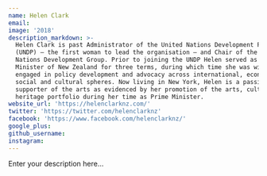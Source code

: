 ```yaml
---
name: Helen Clark
email:
image: '2018'
description_markdown: >-
  Helen Clark is past Administrator of the United Nations Development Programme
  (UNDP) – the first woman to lead the organisation – and Chair of the United
  Nations Development Group. Prior to joining the UNDP Helen served as Prime
  Minister of New Zealand for three terms, during which time she was widely
  engaged in policy development and advocacy across international, economic,
  social and cultural spheres. Now living in New York, Helen is a passionate
  supporter of the arts as evidenced by her promotion of the arts, culture and
  heritage portfolio during her time as Prime Minister.
website_url: 'https://helenclarknz.com/'
twitter: 'https://twitter.com/helenclarknz'
facebook: 'https://www.facebook.com/helenclarknz/'
google_plus:
github_username:
instagram:
---
```


Enter your description here...
